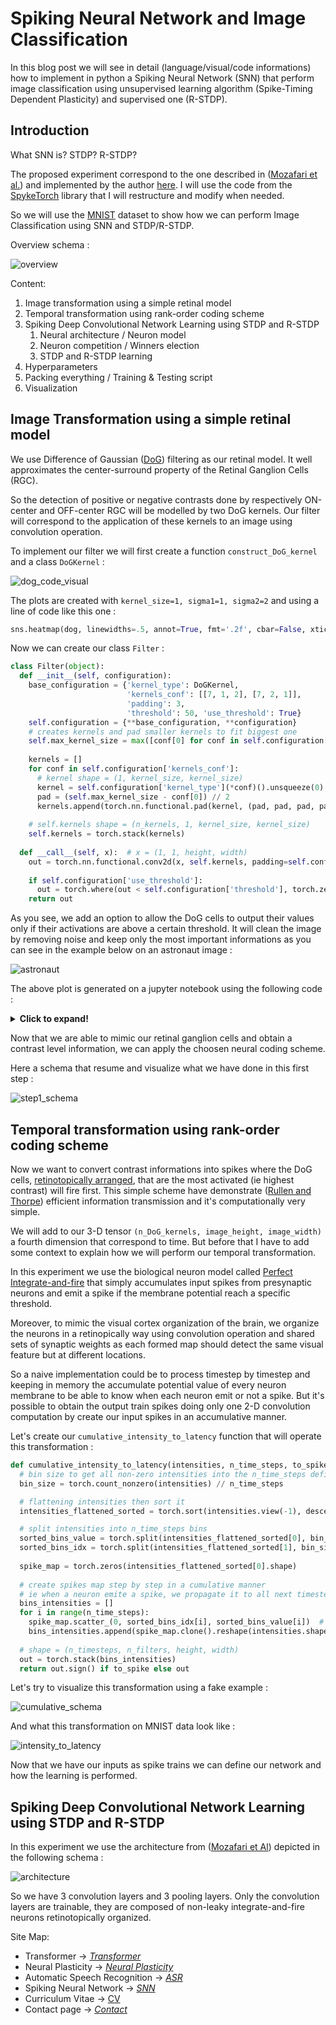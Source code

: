 # Spiking Neural Network and Image Classification
In this blog post we will see in detail (language/visual/code informations)
how to implement in python a Spiking Neural Network (SNN) that perform image classification using unsupervised learning algorithm
(Spike-Timing Dependent Plasticity) and supervised one (R-STDP).

## Introduction
What SNN is? STDP? R-STDP?

The proposed experiment correspond to the one described in ([Mozafari et al.](https://ieeexplore.ieee.org/document/8356226/)) and implemented by the author [here](https://github.com/miladmozafari/SpykeTorch/blob/master/MozafariShallow.py).
I will use the code from the [SpykeTorch](https://cnrl.ut.ac.ir/SpykeTorch/doc/index.html) library that I will restructure and modify when needed.

So we will use the [MNIST](http://yann.lecun.com/exdb/mnist/) dataset to show how we can perform Image Classification using SNN and STDP/R-STDP.

Overview schema : 

![overview](images/snn_overview_schema.png)

Content:

1. Image transformation using a simple retinal model
2. Temporal transformation using rank-order coding scheme
3. Spiking Deep Convolutional Network Learning using STDP and R-STDP
    1. Neural architecture / Neuron model
    2. Neuron competition / Winners election
    3. STDP and R-STDP learning
4. Hyperparameters
5. Packing everything / Training & Testing script
6. Visualization

## Image Transformation using a simple retinal model
We use Difference of Gaussian ([DoG](https://en.wikipedia.org/wiki/Difference_of_Gaussians)) filtering as our retinal model. It well approximates the center-surround property of the Retinal Ganglion Cells (RGC).

So the detection of positive or negative contrasts done by respectively ON-center and OFF-center RGC will be modelled by two DoG kernels. Our filter will correspond to the application of these kernels to an image using convolution operation.

To implement our filter we will first create a function ```construct_DoG_kernel``` and a class ```DoGKernel``` :

![dog_code_visual](images/dog_code_visual.png)

The plots are created with ```kernel_size=1, sigma1=1, sigma2=2``` and using a line of code like this one :
```python
sns.heatmap(dog, linewidths=.5, annot=True, fmt='.2f', cbar=False, xticklabels=False, yticklabels=False)
```
Now we can create our class ```Filter``` : 
```python
class Filter(object):
  def __init__(self, configuration):
    base_configuration = {'kernel_type': DoGKernel,
                          'kernels_conf': [[7, 1, 2], [7, 2, 1]],
                          'padding': 3,
                          'threshold': 50, 'use_threshold': True}
    self.configuration = {**base_configuration, **configuration}
    # creates kernels and pad smaller kernels to fit biggest one
    self.max_kernel_size = max([conf[0] for conf in self.configuration['kernels_conf']])
    
    kernels = []
    for conf in self.configuration['kernels_conf']:
      # kernel shape = (1, kernel_size, kernel_size)
      kernel = self.configuration['kernel_type'](*conf)().unsqueeze(0)
      pad = (self.max_kernel_size - conf[0]) // 2
      kernels.append(torch.nn.functional.pad(kernel, (pad, pad, pad, pad)))
    
    # self.kernels shape = (n_kernels, 1, kernel_size, kernel_size) 
    self.kernels = torch.stack(kernels)
  
  def __call__(self, x):  # x = (1, 1, height, width)
    out = torch.nn.functional.conv2d(x, self.kernels, padding=self.configuration['padding'])
    
    if self.configuration['use_threshold']:
      out = torch.where(out < self.configuration['threshold'], torch.zeros(1), out)
    return out
```
As you see, we add an option to allow the DoG cells to output their values only if their activations are above a certain threshold. It will clean the image by removing noise and keep only the most important informations as you can see in the example below on an astronaut image : 

![astronaut](images/astronaut_dog_filtering_w_or_wo_threshold.png)

The above plot is generated on a jupyter notebook using the following code : 

<details>
<summary><strong>Click to expand!</strong></summary>
<p>

```python
%matplotlib inline
import torch
import ipyplot
import torchvision.transforms as transforms

from PIL import Image
from skimage import data

img_arr = data.astronaut()
gray_img_arr = transforms.functional.rgb_to_grayscale(torch.from_numpy(img_arr).permute(2, 0, 1))
gray_img = Image.fromarray(gray_img_arr.squeeze(0).numpy().astype(np.uint8), mode='L')

# Filter is the class implemented above
filters = Filter({'kernels_conf': [[7, 1, 2]], 'padding': 3, 'use_threshold': False})
filters_threshold = Filter({'kernels_conf': [[7, 1, 2]], 'padding': 3})

gray_img_filtered = filters(gray_img_arr.float().unsqueeze(0))
gray_img_filtered_threshold = filters_threshold(gray_img_arr.float().unsqueeze(0))

img_filtered = Image.fromarray(gray_img_filtered.squeeze(0).squeeze(0).numpy().astype(np.uint8), mode='L')
img_filtered_threshold = Image.fromarray(gray_img_filtered_threshold.squeeze(0).squeeze(0).numpy().astype(np.uint8), mode='L')
ipyplot.plot_images([gray_img, img_filtered, img_filtered_threshold], ['original', 'DoG filtered', 'DoG filtered with thresholding'], max_images=3, img_width=300)
```

</p>
</details>

Now that we are able to mimic our retinal ganglion cells and obtain a contrast level information, we can apply the choosen neural coding scheme.

Here a schema that resume and visualize what we have done in this first step : 

![step1_schema](images/img_transfo_using_DoG.png)

## Temporal transformation using rank-order coding scheme
Now we want to convert contrast informations into spikes where the DoG cells, [retinotopically arranged](https://medical-dictionary.thefreedictionary.com/retinotopic+map), that are the most activated (ie highest contrast) will fire first. This simple scheme have demonstrate ([Rullen and Thorpe](https://www.researchgate.net/publication/11952248_Rate_Coding_Versus_Temporal_Order_Coding_What_the_Retinal_Ganglion_Cells_Tell_the_Visual_Cortex)) efficient information transmission and it's computationally very simple.

We will add to our 3-D tensor ```(n_DoG_kernels, image_height, image_width)``` a fourth dimension that correspond to time.
But before that I have to add some context to explain how we will perform our temporal transformation.

In this experiment we use the biological neuron model called [Perfect Integrate-and-fire](https://en.wikipedia.org/wiki/Biological_neuron_model#Leaky_integrate-and-fire)
that simply accumulates input spikes from presynaptic neurons and emit a spike if the membrane potential reach a specific threshold.

Moreover, to mimic the visual cortex organization of the brain, we organize the neurons in a retinopically way using convolution operation and shared sets of synaptic weights as each formed map should detect the same visual feature but at different locations.

So a naive implementation could be to process timestep by timestep and keeping in memory the accumulate potential value of every neuron membrane to be able to know when each neuron emit or not a spike. But it's possible to obtain the output train spikes doing only one 2-D convolution computation by create our input spikes in an accumulative manner.

Let's create our ```cumulative_intensity_to_latency``` function that will operate this transformation : 

```python
def cumulative_intensity_to_latency(intensities, n_time_steps, to_spike=True):
  # bin size to get all non-zero intensities into the n_time_steps defined
  bin_size = torch.count_nonzero(intensities) // n_time_steps

  # flattening intensities then sort it
  intensities_flattened_sorted = torch.sort(intensities.view(-1), descending=True)

  # split intensities into n_time_steps bins
  sorted_bins_value = torch.split(intensities_flattened_sorted[0], bin_size)
  sorted_bins_idx = torch.split(intensities_flattened_sorted[1], bin_size)
  
  spike_map = torch.zeros(intensities_flattened_sorted[0].shape)
  
  # create spikes map step by step in a cumulative manner
  # ie when a neuron emite a spike, we propagate it to all next timesteps
  bins_intensities = []
  for i in range(n_time_steps):
    spike_map.scatter_(0, sorted_bins_idx[i], sorted_bins_value[i])  # cumulative line
    bins_intensities.append(spike_map.clone().reshape(intensities.shape[1:]))
  
  # shape = (n_timesteps, n_filters, height, width)
  out = torch.stack(bins_intensities)
  return out.sign() if to_spike else out
```
Let's try to visualize this transformation using a fake example : 

![cumulative_schema](images/cumulative_intensity_to_latency_schema.png)

And what this transformation on MNIST data look like : 

![intensity_to_latency](images/intensity_to_latency2.png)

Now that we have our inputs as spike trains we can define our network and how the learning is performed.

## Spiking Deep Convolutional Network Learning using STDP and R-STDP

In this experiment we use the architecture from ([Mozafari et Al](https://arxiv.org/abs/1804.00227)) depicted in the following schema : 

![architecture](images/SDCNN_architecture.png)

So we have 3 convolution layers and 3 pooling layers. Only the convolution layers are trainable, they are composed of non-leaky integrate-and-fire neurons retinotopically organized.

Site Map:
* Transformer -> *[Transformer](transformer.md)*
* Neural Plasticity -> *[Neural Plasticity](plasticity.md)*
* Automatic Speech Recognition -> *[ASR](asr.md)*
* Spiking Neural Network -> *[SNN](snn.md)*
* Curriculum Vitae -> [CV](cv.md)
* Contact page -> *[Contact](contact.md)*